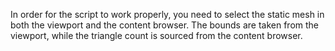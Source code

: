 In order for the script to work properly, you need to select the static mesh in both the viewport and the content browser. The bounds are taken from the viewport, while the triangle count is sourced from the content browser.
